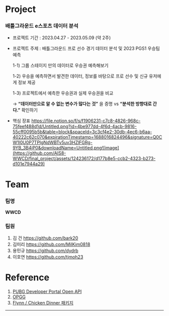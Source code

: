 # Project
### 배틀그라운드 e스포츠 데이터 분석
* 프로젝트 기간 : 2023.04.27 - 2023.05.09 (약 2주)
* 프로젝트 주제 : 배틀그라운드 프로 선수 경기 데이터 분석 및 2023 PGS1 우승팀 예측  

  1-1) 그룹 스테이지 만의 데이터로 우승권 예측해보기  
  
  1-2) 우승을 예측하면서 발견한 데이터, 정보를 바탕으로 프로 선수 및 신규 유저에게 정보 제공  
  
  1-3) 프로젝트에서 예측한 우승권과 실제 우승권을 비교  
  
    →  **“데이터만으로 알 수 없는 변수가 많다는 것”** 을 증명 vs **“분석한 방향대로 간다.”** 확인하기
* 핵심 장표
  https://file.notion.so/f/s/f1906231-c7c8-4826-968c-75feef488d1d/Untitled.png?id=4be977dd-4f6d-4acb-9816-55cff0095b5b&table=block&spaceId=3c3cf4e2-30db-4ec6-b6aa-40222c62c070&expirationTimestamp=1688016824496&signature=Q0CW1l0U0P7TPlgNdWBTv5uv3HZlFGRg-9YB_3B4jP0&downloadName=Untitled.png![image](https://github.com/AIS8-WWCD/final_project/assets/124236172/d177b8e5-ccb2-4323-b273-d101e7944a29)


# Team
### 팀명
**WWCD**
### 팀원 
1. 김 건 https://github.com/bark20
2. 김미리 https://github.com/MilKim0818
3. 용민규 https://github.com/dydrb
4. 이호연 https://github.com/tjmoh23 

# Reference
1. [PUBG Developer Portal Open API](https://developer.pubg.com/)
2. [OPGG](https://pubg.op.gg/)
3. [Flynn / Chicken Dinner 패키지 ](https://chicken-dinner.readthedocs.io/en/latest/index.html)
---
